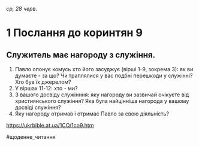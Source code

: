 
_ср, 28 черв._

# 1 Послання до коринтян 9

## Служитель має нагороду з служіння.
1. Павло опонує комусь хто його засуджує (вірші 1-9, зокрема 3): як ви думаєте - за що? Чи траплялися у вас подбні перешкоди у служінні? Хто був їх джерелом?
2. У віршах 11-12: хто - ми?
3. З вашого досвіду служінння: яку нагороду ви зазвичай очікуєте від християнського служіння? Яка була найцінніша нагорода у вашому досвіді служіння?
4. Яку нагороду отримав і отримає Павло за свою діяльність?

https://ukrbible.at.ua/1CO/1co9.htm 

#щоденне_читання
